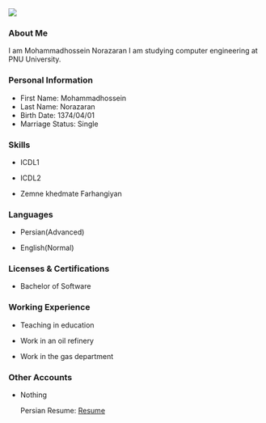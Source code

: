 <img src="https://avatars0.githubusercontent.com/u/74116862?s=400&u=dbbc15a9f23c152c12f4da74add286d4ef30f664&v=4"/>

### About Me

I am Mohammadhossein Norazaran
I am studying computer engineering at PNU University.

### Personal Information

- First Name: Mohammadhossein 
- Last Name: Norazaran
- Birth Date: 1374/04/01
- Marriage Status: Single

### Skills

+ ICDL1

+ ICDL2

+ Zemne khedmate Farhangiyan

### Languages

- Persian(Advanced)

- English(Normal)

### Licenses & Certifications

- Bachelor of Software

### Working Experience

- Teaching in education

- Work in an oil refinery

- Work in the gas department

### Other Accounts
  
- Nothing
  
  Persian Resume: <a href="https://norazaran.github.io/resume-fa.github.io/"> Resume </a>
